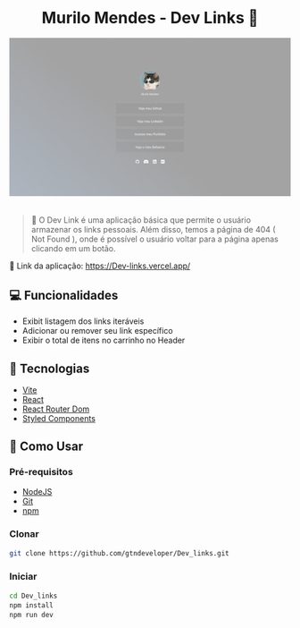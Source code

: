 <br />

  <h1 align="center">Murilo Mendes - Dev Links 🧠 </h1>

<div align="center"><img src="./src/assets/screenshot.png"></div>

<br>

> :mag_right: O Dev Link é uma aplicação básica que permite o usuário armazenar os links pessoais. Além disso, temos a página de 404 ( Not Found ), onde é possível o usuário voltar para a página apenas clicando em um botão.
> <br>

:paperclip: Link da aplicação: https://Dev-links.vercel.app/

## :computer: Funcionalidades

- Exibit listagem dos links iteráveis
- Adicionar ou remover seu link específico
- Exibir o total de itens no carrinho no Header

## :rocket: Tecnologias

- [Vite](https://vitejs.dev/)
- [React](https://pt-br.reactjs.org/)
- [React Router Dom](https://reactrouter.com/pt/main)
- [Styled Components](https://styled-components.com/)

## :round_pushpin: Como Usar

<h3>Pré-requisitos</h3>

- [NodeJS](https://github.com/)
- [Git](https://github.com)
- [npm](https://www.npmjs.com/)

<h3>Clonar</h3>

```bash
git clone https://github.com/gtndeveloper/Dev_links.git
```

<h3>Iniciar</h3>

```bash
cd Dev_links
npm install
npm run dev
```


  </tr>
</table>

